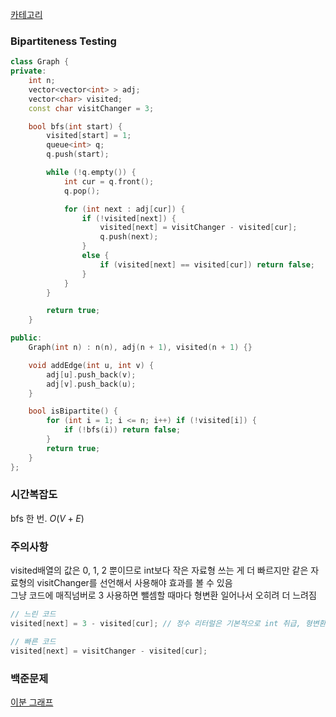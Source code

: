 [카테고리](/README.md)
### Bipartiteness Testing
```cpp
class Graph {
private:
    int n;
    vector<vector<int> > adj;
    vector<char> visited;
    const char visitChanger = 3;

    bool bfs(int start) {
        visited[start] = 1;
        queue<int> q;
        q.push(start);

        while (!q.empty()) {
            int cur = q.front();
            q.pop();

            for (int next : adj[cur]) {
                if (!visited[next]) {
                    visited[next] = visitChanger - visited[cur];
                    q.push(next);
                }
                else {
                    if (visited[next] == visited[cur]) return false;
                }
            }
        }

        return true;
    }

public:
    Graph(int n) : n(n), adj(n + 1), visited(n + 1) {}

    void addEdge(int u, int v) {
        adj[u].push_back(v);
        adj[v].push_back(u);
    }

    bool isBipartite() {
        for (int i = 1; i <= n; i++) if (!visited[i]) {
            if (!bfs(i)) return false;
        }
        return true;
    }
};
```
### 시간복잡도 
bfs 한 번. $O(V+E)$   

### 주의사항
visited배열의 값은 0, 1, 2 뿐이므로 int보다 작은 자료형 쓰는 게 더 빠르지만 같은 자료형의 visitChanger를 선언해서 사용해야 효과를 볼 수 있음   
그냥 코드에 매직넘버로 3 사용하면 뺄셈할 때마다 형변환 일어나서 오히려 더 느려짐   
```cpp
// 느린 코드
visited[next] = 3 - visited[cur]; // 정수 리터럴은 기본적으로 int 취급, 형변환 일어나서 속도 저하

// 빠른 코드
visited[next] = visitChanger - visited[cur];
```

### 백준문제
[이분 그래프](https://www.acmicpc.net/problem/1707)